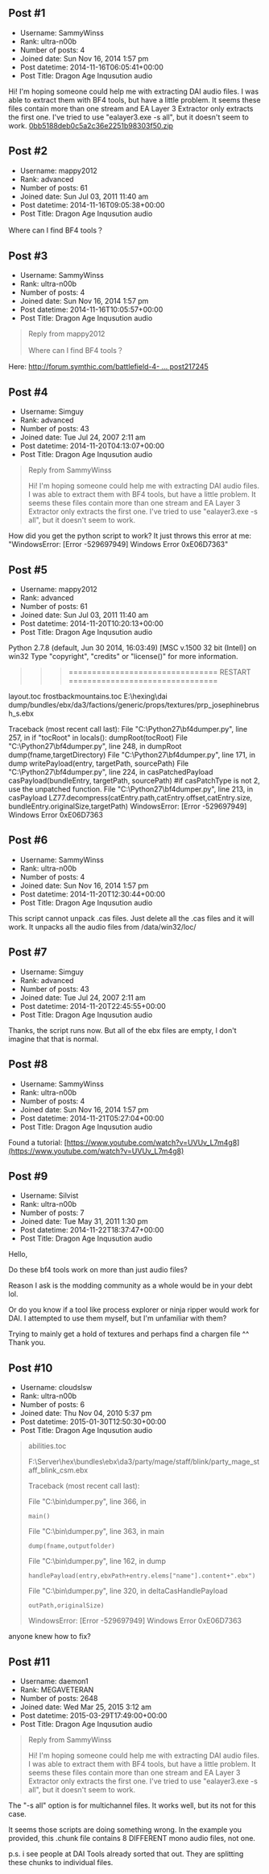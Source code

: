 ## Post #1
- Username: SammyWinss
- Rank: ultra-n00b
- Number of posts: 4
- Joined date: Sun Nov 16, 2014 1:57 pm
- Post datetime: 2014-11-16T06:05:41+00:00
- Post Title: Dragon Age Inqusution audio

Hi! I'm hoping someone could help me with extracting DAI audio files. I was able to extract them with BF4 tools, but have a little problem. It seems these files contain more than one stream and EA Layer 3 Extractor only extracts the first one. I've tried to use "ealayer3.exe -s all", but it doesn't seem to work.
[0bb5188deb0c5a2c36e2251b98303f50.zip](https://xentaxbackup.github.io/file/8081_0bb5188deb0c5a2c36e2251b98303f50.zip)
## Post #2
- Username: mappy2012
- Rank: advanced
- Number of posts: 61
- Joined date: Sun Jul 03, 2011 11:40 am
- Post datetime: 2014-11-16T09:05:38+00:00
- Post Title: Dragon Age Inqusution audio

Where can I find BF4 tools？
## Post #3
- Username: SammyWinss
- Rank: ultra-n00b
- Number of posts: 4
- Joined date: Sun Nov 16, 2014 1:57 pm
- Post datetime: 2014-11-16T10:05:57+00:00
- Post Title: Dragon Age Inqusution audio

> Reply from mappy2012
>
> Where can I find BF4 tools？

Here: [http://forum.symthic.com/battlefield-4- ... post217245](http://forum.symthic.com/battlefield-4-general-discussion/p217245-extracting-audio-files-from-battlefield-4/#post217245)
## Post #4
- Username: Simguy
- Rank: advanced
- Number of posts: 43
- Joined date: Tue Jul 24, 2007 2:11 am
- Post datetime: 2014-11-20T04:13:07+00:00
- Post Title: Dragon Age Inqusution audio

> Reply from SammyWinss
>
> Hi! I'm hoping someone could help me with extracting DAI audio files. I was able to extract them with BF4 tools, but have a little problem. It seems these files contain more than one stream and EA Layer 3 Extractor only extracts the first one. I've tried to use "ealayer3.exe -s all", but it doesn't seem to work.

How did you get the python script to work? It just throws this error at me: "WindowsError: [Error -529697949] Windows Error 0xE06D7363"
## Post #5
- Username: mappy2012
- Rank: advanced
- Number of posts: 61
- Joined date: Sun Jul 03, 2011 11:40 am
- Post datetime: 2014-11-20T10:20:13+00:00
- Post Title: Dragon Age Inqusution audio

Python 2.7.8 (default, Jun 30 2014, 16:03:49) [MSC v.1500 32 bit (Intel)] on win32
Type "copyright", "credits" or "license()" for more information.
>>> ================================ RESTART ================================
>>> 
layout.toc
frostbackmountains.toc
E:\hexing\dai dump/bundles/ebx/da3/factions/generic/props/textures/prp_josephinebrush_s.ebx

Traceback (most recent call last):
  File "C:\Python27\bf4dumper.py", line 257, in <module>
    if "tocRoot" in locals():  dumpRoot(tocRoot)
  File "C:\Python27\bf4dumper.py", line 248, in dumpRoot
    dump(fname,targetDirectory)
  File "C:\Python27\bf4dumper.py", line 171, in dump
    writePayload(entry, targetPath, sourcePath)
  File "C:\Python27\bf4dumper.py", line 224, in casPatchedPayload
    casPayload(bundleEntry, targetPath, sourcePath) #if casPatchType is not 2, use the unpatched function.
  File "C:\Python27\bf4dumper.py", line 213, in casPayload
    LZ77.decompress(catEntry.path,catEntry.offset,catEntry.size, bundleEntry.originalSize,targetPath)
WindowsError: [Error -529697949] Windows Error 0xE06D7363
>>>
## Post #6
- Username: SammyWinss
- Rank: ultra-n00b
- Number of posts: 4
- Joined date: Sun Nov 16, 2014 1:57 pm
- Post datetime: 2014-11-20T12:30:44+00:00
- Post Title: Dragon Age Inqusution audio

This script cannot unpack .cas files. Just delete all the .cas files and it will work. It unpacks all the audio files from /data/win32/loc/
## Post #7
- Username: Simguy
- Rank: advanced
- Number of posts: 43
- Joined date: Tue Jul 24, 2007 2:11 am
- Post datetime: 2014-11-20T22:45:55+00:00
- Post Title: Dragon Age Inqusution audio

Thanks, the script runs now. But all of the ebx files are empty, I don't imagine that that is normal.
## Post #8
- Username: SammyWinss
- Rank: ultra-n00b
- Number of posts: 4
- Joined date: Sun Nov 16, 2014 1:57 pm
- Post datetime: 2014-11-21T05:27:04+00:00
- Post Title: Dragon Age Inqusution audio

Found a tutorial: [https://www.youtube.com/watch?v=UVUv_L7m4g8](https://www.youtube.com/watch?v=UVUv_L7m4g8)
## Post #9
- Username: Silvist
- Rank: ultra-n00b
- Number of posts: 7
- Joined date: Tue May 31, 2011 1:30 pm
- Post datetime: 2014-11-22T18:37:47+00:00
- Post Title: Dragon Age Inqusution audio

Hello,

Do these bf4 tools work on more than just audio files? 

Reason I ask is the modding community as a whole would be in your debt lol.

Or do you know if a tool like process explorer or ninja ripper would work for DAI.  I attempted to use them myself,  but I'm unfamiliar with them?

Trying to mainly get a hold of textures and perhaps find a chargen file ^^  Thank you.
## Post #10
- Username: cloudslsw
- Rank: ultra-n00b
- Number of posts: 6
- Joined date: Thu Nov 04, 2010 5:37 pm
- Post datetime: 2015-01-30T12:50:30+00:00
- Post Title: Dragon Age Inqusution audio

> abilities.toc
>
> F:\Server\hex\bundles\ebx\da3/party/mage/staff/blink/party_mage_staff_blink_csm.ebx
>
> 
>
> Traceback (most recent call last):
>
>   File "C:\bin\dumper.py", line 366, in <module>
>
>     main()
>
>   File "C:\bin\dumper.py", line 363, in main
>
>     dump(fname,outputfolder)
>
>   File "C:\bin\dumper.py", line 162, in dump
>
>     handlePayload(entry,ebxPath+entry.elems["name"].content+".ebx")
>
>   File "C:\bin\dumper.py", line 320, in deltaCasHandlePayload
>
>     outPath,originalSize)
>
> WindowsError: [Error -529697949] Windows Error 0xE06D7363

anyone knew how to fix?
## Post #11
- Username: daemon1
- Rank: MEGAVETERAN
- Number of posts: 2648
- Joined date: Wed Mar 25, 2015 3:12 am
- Post datetime: 2015-03-29T17:49:00+00:00
- Post Title: Dragon Age Inqusution audio

> Reply from SammyWinss
>
> Hi! I'm hoping someone could help me with extracting DAI audio files. I was able to extract them with BF4 tools, but have a little problem. It seems these files contain more than one stream and EA Layer 3 Extractor only extracts the first one. I've tried to use "ealayer3.exe -s all", but it doesn't seem to work.

The "-s all" option is for multichannel files. It works well, but its not for this case.

It seems those scripts are doing something wrong. In the example you provided, this .chunk file contains 8 DIFFERENT mono audio files, not one.

p.s. i see people at DAI Tools already sorted that out. They are splitting these chunks to individual files.
